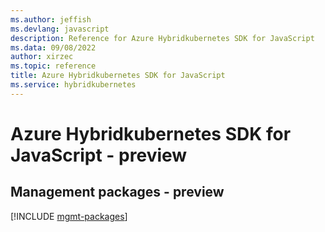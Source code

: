 ```yaml
---
ms.author: jeffish
ms.devlang: javascript
description: Reference for Azure Hybridkubernetes SDK for JavaScript
ms.data: 09/08/2022
author: xirzec
ms.topic: reference
title: Azure Hybridkubernetes SDK for JavaScript
ms.service: hybridkubernetes
---
```

# Azure Hybridkubernetes SDK for JavaScript - preview

## Management packages - preview
[!INCLUDE [mgmt-packages](hybridkubernetes-mgmt-index.md)]
